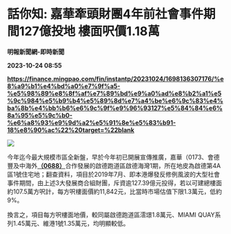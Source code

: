 # 話你知: 嘉華牽頭財團4年前社會事件期間127億投地 樓面呎價1.18萬
**明報新聞網-即時新聞**

**2023-10-24 08:55**

**https://finance.mingpao.com/fin/instantp/20231024/1698136307176/%e8%a9%b1%e4%bd%a0%e7%9f%a5-%e5%98%89%e8%8f%af%e7%89%bd%e9%a0%ad%e8%b2%a1%e5%9c%984%e5%b9%b4%e5%89%8d%e7%a4%be%e6%9c%83%e4%ba%8b%e4%bb%b6%e6%9c%9f%e9%96%93127%e5%84%84%e6%8a%95%e5%9c%b0-%e6%a8%93%e9%9d%a2%e5%91%8e%e5%83%b91-18%e8%90%ac%22%20target=%22blank**

![](https://fs.mingpao.com/fin/20231024/s00011/c81b0f5100ffd35872c1b2c71a935e1b.jpg)

今年迄今最大規模市區全新盤，早於今年初已開展宣傳推廣，嘉華（0173、會德豐及中海外[**（0688）**](https://finance.mingpao.com/fin/instantp/20231024/1698136307176/stock1.php?code=0688)合作發展的啟德跑道區啟德海灣1期，所在地皮為啟德第4A區1號住宅地；翻查資料，項目於2019年7月、即本港爆發反修例風波的大型社會事件期間，由上述3大發展商合組財團，斥資逾127.39億元投得，若以可建總樓面約107.5萬方呎計，每方呎樓面價約11,842元，比當時市場估值下限1.3萬元，低約9%。

換言之，項目每方呎樓面地價，較同屬啟德跑道區澐璟1.8萬元、MIAMI QUAY系列1.45萬元、維港1號1.35萬元，均明顯較低。